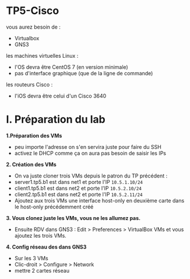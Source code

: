 # TP5-Cisco

vous aurez besoin de :

+ Virtualbox
+ GNS3

les machines virtuelles Linux :

+ l'OS devra être CentOS 7 (en version minimale)
+ pas d'interface graphique (que de la ligne de commande)

les routeurs Cisco :

+ l'iOS devra être celui d'un Cisco 3640

# I. Préparation du lab #

**1.Préparation des VMs**
+ peu importe l'adresse on s'en servira juste pour faire du SSH
+ activez le DHCP comme ça on aura pas besoin de saisir les IPs

**2. Création des VMs**

+ On va juste cloner trois VMs depuis le patron du TP précédent :
+ server1.tp5.b1 est dans net1 et porte l'IP `10.5.1.10/24`
+ client1.tp5.b1 est dans net2 et porte l'IP `10.5.2.10/24`
+ client2.tp5.b1 est dans net2 et porte l'IP `10.5.2.11/24`
+ Ajoutez aux trois VMs une interface host-only en deuxième carte dans le host-only précédemment créé

**3. Vous clonez juste les VMs, vous ne les allumez pas.**

+ Ensuite RDV dans GNS3 : Edit > Preferences > VirtualBox VMs et vous ajoutez les trois VMs.

**4. Config réseau des dans GNS3**

+ Sur les 3 VMs
+ Clic-droit > Configure > Network
+ mettre 2 cartes réseau
